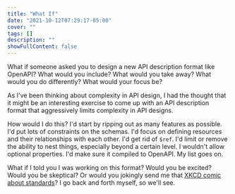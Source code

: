 ```yaml
---
title: "What If"
date: "2021-10-12T07:29:17-05:00"
cover: ""
tags: []
description: ""
showFullContent: false
---
```


What if someone asked you to design a new API description format like OpenAPI? What would you include? What would you take away? What would you do differently? What would your focus be?

As I've been thinking about complexity in API design, I had the thought that it might be an interesting exercise to come up with an API description format that aggressively limits complexity in API designs.

How would I do this? I'd start by ripping out as many features as possible. I'd put lots of constraints on the schemas. I'd focus on defining resources and their relationships with each other. I'd get rid of `$ref`. I'd limit or remove the ability to nest things, especially beyond a certain level. I wouldn't allow optional properties. I'd make sure it compiled to OpenAPI. My list goes on.

What if I told you I was working on this format? Would you be excited? Would you be skeptical? Or would you jokingly send me that [XKCD comic about standards](https://xkcd.com/927/)? I go back and forth myself, so we'll see.